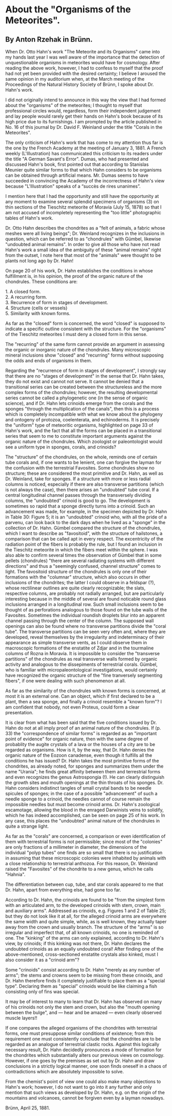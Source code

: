 # About the "Organisms of the Meteorites".

## By Anton Rzehak in Brünn.

When Dr. Otto Hahn's work "The Meteorite and its Organisms" came into my hands last year I was well aware of the importance that the detection of unquestionable organisms in meteorites would have for cosmology. After reading the above work, however, I had to confess to myself that the proof had not yet been provided with the desired certainty; I believe I aroused the same opinion in my auditorium when, at the March meeting of the Proceedings of the Natural History Society of Brünn, I spoke about Dr. Hahn's work.

I did not originally intend to announce in this way the view that I had formed about the "organisms" of the meteorites; I thought to myself that professional circles would, regardless, form their independent judgement and lay people would rarely get their hands on Hahn's book because of its high price due to its furnishings. I am prompted by the article published in No. 16 of this journal by Dr. David F. Weinland under the title "Corals in the Meteorites".

The only criticism of Hahn's work that has come to my attention thus far is the one by the French Academy at the meeting of January 3, 1881. A French weekly (L'Illustration) has communicated this criticism to its readers under the title "A German Savant's Error". Dumas, who had presented and discussed Hahn's book, first pointed out that according to Stanislas Meunier quite similar forms to that which Hahn considers to be organisms can be obtained through artificial means. Mr. Dumas seems to have succeeded in convincing the Academy of the incorrectness of Hahn's view because "L'Illustration" speaks of a “succès de rires unanimes”.

I mention here that I had the opportunity and still have the opportunity at any moment to examine several splendid specimens of organisms (3) on thin sections of the Tieschitz meteorite of Moravia (July 15, 1878) so that I am not accused of incompletely representing the "too little" photographic tables of Hahn's work.

Dr. Otto Hahn describes the chondrites as a "felt of animals, a fabric whose meshes were all living beings"; Dr. Weinland recognizes in the inclusions in question, which can be referred to as "chondrules" with Gümbel, likewise "undoubted animal remains". In order to give all those who have not read Hahn's work a small idea of the ambiguity of these "animal remains" right from the outset, I note here that most of the "animals" were thought to be plants not long ago by Dr. Hahn!

On page 20 of his work, Dr. Hahn establishes the conditions in whose fulfillment is, in his opinion, the proof of the organic nature of the chondrules. These conditions are:

1\. A closed form.  
2\. A recurring form.  
3\. Recurrence of form in stages of development.  
4\. Structure (cells or vessels)  
5\. Similarity with known forms.  

As far as the "closed" form is concerned, the word "closed" is supposed to indicate a specific outline consistent with the structure. For the "organisms" of the Tieschitz meteorites I must deny a closed form in this sense.

The "recurring" of the same form cannot provide an argument in assessing the organic or inorganic nature of the chondrules. Many microscopic mineral inclusions show "closed" and "recurring" forms without supposing the odds and ends of organisms in them.

Regarding the "recurrence of form in stages of development", I strongly say that there are no "stages of development" in the sense that Dr. Hahn takes, they do not exist and cannot not serve. It cannot be denied that a transitional series can be created between the structureless and the more complex forms of the chondrules; however, the resulting developmental series cannot be called a phylogenetic one (in the sense of organic science), and if Dr. Hahn lets crinoids emerge from the corals and the sponges "through the multiplication of the canals", then this is a process which is completely incompatible with what we know about the phylogeny and ontogeny of protozoa, coelenterata, and echinoderms. It is precisely the "uniform" type of meteoritic organisms, highlighted on page 33 of Hahn's work, and the fact that all the forms can be placed in a transitional series that seem to me to constitute important arguments against the organic nature of the chondrules. Which zoologist or paleontologist would see a uniform type in sponges, corals, and crinoids?

The "structure" of the chondrules, on the whole, reminds one of certain tube corals and, if one wants to be lenient, one can forgive the layman for the confusion with the terrestrial Favosites. Some chondrules show no structure; these are considered the most primitive and Dr. Hahn, as well as Dr. Weinland, take for sponges. If a structure with more or less radial columns is noticed, especially if there are also transverse partitions (which is not always the case), then there arises an "undoubted" tube coral. If a central longitudinal channel passes through the transversely dividing columns, the "undoubted" crinoid is good to go. The development is sometimes so rapid that a sponge directly turns into a crinoid. Such an advancement was made, for example, in the specimen depicted by Dr. Hahn in Table 30: Figure 5; it is an "undoubted" crinoid who, with all the pride of a parvenu, can look back to the dark days when he lived as a "sponge" in the collection of Dr. Hahn. Gümbel compared the structure of the chondrules, which I want to describe as "favositoid", with the structure of hailstones, a comparison that can be called apt in every respect. The excentricity of the radiation point of the fibers is probably the rule, but I found an inclusion in the Tieschitz meteorite in which the fibers meet within the sphere. I was also able to confirm several times the observation of Gümbel that in some pellets (chondrules) "there are several radiating systems with different directions" and thus a "seemingly confused, channel structure" comes to light. The favositoid structure of the chondrules is only one of their formations with the "columnar" structure, which also occurs in other inclusions of the chondrites; the latter I could observe in a feldspar (?), whose rectilinear outlines are quite clearly recognizable; the slats, respective columns, are probably not radially arranged, but are particularly interesting because in the middle of several are found noticable round glass inclusions arranged in a longitudinal row. Such small inclusions seem to be thought of as perforations analogous to those found on the tube walls of the Favosites. Sometimes the individual roundish droplets blur into an apparent channel passing through the center of the column. The supposed wall openings can also be found where no transverse partitions divide the "coral tube". The transverse partitions can be seen very often and, where they are developed, reveal themselves by the irregularity and indeterminacy of their appearance as simple transverse vents, as I could observe them in macroscopic formations of the enstatite of Zdjar and in the tourmaline columns of Rozna in Moravia. It is impossible to consider the "transverse partitions" of the chondrules as real transverse walls formed by organic activity and analogous to the dissepiments of terrestrial corals. Gümbel, who is familiar with micropaleontological investigations, would certainly have recognized the organic structure of the "fine tranversely segmenting fibers", if one were dealing with such phenomenon at all.

As far as the similarity of the chondrules with known forms is concerned, at most it is an external one. Can an object, which if first declared to be a plant, then a sea sponge, and finally a crinoid resemble a "known form"? I am confident that nobody, not even Proteus, could form a clear presentation.

It is clear from what has been said that the five conditions issued by Dr. Hahn do not at all imply proof of an animal nature of the chondrules. If (p. 33) the "correspondence of similar forms" is regarded as an "important point of evidence" for organic nature, then with the same degree of probablity the augite crystals of a lava or the houses of a city are to be regarded as organisms. How is it, by the way, that Dr. Hahn denies the organic nature of the Eozoon canadense, even though it fulfills all the conditions he has issued? Dr. Hahn takes the most primitive forms of the chondrites, as already noted, for sponges and summarizes them under the name "Urania"; he finds great affinity between them and terrestrial forms and even recognizes the genus Astrospongia (!). He can clearly distinguish the growth sites and mouth openings at the thin throats of his sponges. Dr. Hahn considers indistinct tangles of small crystal bands to be needle spicules of sponges; in the case of a possible "advancement" of such a needle sponge to a crinoid, the needles cannot of course remain the impossible needles but must become crinoid arms. Dr. Hahn's zoological escamotage, allowing the blood in the enraged Darwinists veins to solidify, which he has indeed accomplished, can be seen on page 25 of his work. In any case, this places the "undoubted" animal nature of the chondrules in quite a strange light.  

As far as the "corals" are concerned, a comparison or even identification of them with terrestrial forms is not permissible; since most of the "colonies" are only fractions of a millimeter in diameter, the dimensions of the individual "polyp tubes" one finds are so small that there is no justification in assuming that these microscopic colonies were inhabited by animals with a close relationship to terrestrial anthozoa. For this reason, Dr. Weinland raised the "Favosites" of the chondrite to a new genus, which he calls "Hahnia".

The differentiation between cup, tube, and star corals appeared to me that Dr. Hahn, apart from everything else, had gone too far.

According to Dr. Hahn, the crinoids are found to be "from the simplest form with an articulated arm, to the developed crinoids with stem, crown, main and auxiliary arms". Addressed as crinoids, e.g. Figures 1 and 2 of Table 25; but they do not look like it at all, for the alleged crinoid arms are everywhere the same width and quite simple, while, as is well known, they actually taper away from the crown and usually branch. The structure of the "arms" is so irregular and imperfect that, of all known crinoids, no one is reminded of one. The "kinking" of the arms can only explained, according to Dr. Hahn's view, by crinoids; if this kinking was not there, Dr. Hahn declares the undoubted crinoids as an equally undoubted coral! After finding one of the above-mentioned, cross-sectioned enstatite crystals also kinked, must I also consider it as a "crinoid arm"?

Some "crinoids" consist according to Dr. Hahn "merely as any number of arms"; the stems and crowns seem to be missing from these crinoids, and Dr. Hahn therefore finds it completely justifiable to place them as a "special type". Declaring them as "special" crinoids would be like claiming a fish consisting only of fins was special.

It may be of interest to many to learn that Dr. Hahn has observed on many of his crinoids not only the stem and crown, but also the "mouth opening between the bulge", and — hear and be amazed — even clearly observed muscle layers!!

If one compares the alleged organisms of the chondrites with terrestrial forms, one must presuppose similar conditions of existence; from this requirement one must consistently conclude that the chondrites are to be regarded as an analogue of terrestrial clastic rocks. Against this logically necessary result, Dr. Hahn decidedly pronounces a mode of formation for the chondrites which substantially alters our previous views on cosmology. However, if one goes by the premises as set out by Dr. Hahn and draw conclusions in a strictly logical manner, one soon finds oneself in a chaos of contradictions which are absolutely impossible to solve.

From the chemist's point of view one could also make many objections to Hahn's work; however, I do not want to go into it any further and only mention that such views as developed by Dr. Hahn, e.g. on the origin of the mountains and volcanoes, cannot be forgiven even by a layman nowadays.

Brünn, April 25, 1881.
